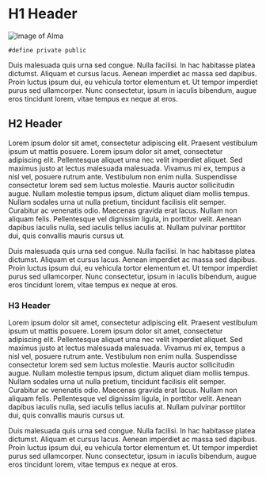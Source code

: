 # H1 Header
![Image of Alma](https://upload.wikimedia.org/wikipedia/commons/thumb/a/a3/A_portrait_of_Alma_Deutscher_by_Alex_Nightingale_Smith.jpg/1500px-A_portrait_of_Alma_Deutscher_by_Alex_Nightingale_Smith.jpg)
 
 ```
 #define private public
 ```
Duis malesuada quis urna sed congue. Nulla facilisi. In hac habitasse platea dictumst. Aliquam et cursus lacus. Aenean imperdiet ac massa sed dapibus. Proin luctus ipsum dui, eu vehicula tortor elementum et. Ut tempor imperdiet purus sed ullamcorper. Nunc consectetur, ipsum in iaculis bibendum, augue eros tincidunt lorem, vitae tempus ex neque at eros. 

## H2 Header
 Lorem ipsum dolor sit amet, consectetur adipiscing elit. Praesent vestibulum ipsum ut mattis posuere. Lorem ipsum dolor sit amet, consectetur adipiscing elit. Pellentesque aliquet urna nec velit imperdiet aliquet. Sed maximus justo at lectus malesuada malesuada. Vivamus mi ex, tempus a nisl vel, posuere rutrum ante. Vestibulum non enim nulla. Suspendisse consectetur lorem sed sem luctus molestie. Mauris auctor sollicitudin augue. Nullam molestie tempus ipsum, dictum aliquet diam mollis tempus. Nullam sodales urna ut nulla pretium, tincidunt facilisis elit semper. Curabitur ac venenatis odio. Maecenas gravida erat lacus. Nullam non aliquam felis. Pellentesque vel dignissim ligula, in porttitor velit. Aenean dapibus iaculis nulla, sed iaculis tellus iaculis at. Nullam pulvinar porttitor dui, quis convallis mauris cursus ut.

Duis malesuada quis urna sed congue. Nulla facilisi. In hac habitasse platea dictumst. Aliquam et cursus lacus. Aenean imperdiet ac massa sed dapibus. Proin luctus ipsum dui, eu vehicula tortor elementum et. Ut tempor imperdiet purus sed ullamcorper. Nunc consectetur, ipsum in iaculis bibendum, augue eros tincidunt lorem, vitae tempus ex neque at eros. 
### H3 Header
 Lorem ipsum dolor sit amet, consectetur adipiscing elit. Praesent vestibulum ipsum ut mattis posuere. Lorem ipsum dolor sit amet, consectetur adipiscing elit. Pellentesque aliquet urna nec velit imperdiet aliquet. Sed maximus justo at lectus malesuada malesuada. Vivamus mi ex, tempus a nisl vel, posuere rutrum ante. Vestibulum non enim nulla. Suspendisse consectetur lorem sed sem luctus molestie. Mauris auctor sollicitudin augue. Nullam molestie tempus ipsum, dictum aliquet diam mollis tempus. Nullam sodales urna ut nulla pretium, tincidunt facilisis elit semper. Curabitur ac venenatis odio. Maecenas gravida erat lacus. Nullam non aliquam felis. Pellentesque vel dignissim ligula, in porttitor velit. Aenean dapibus iaculis nulla, sed iaculis tellus iaculis at. Nullam pulvinar porttitor dui, quis convallis mauris cursus ut.

Duis malesuada quis urna sed congue. Nulla facilisi. In hac habitasse platea dictumst. Aliquam et cursus lacus. Aenean imperdiet ac massa sed dapibus. Proin luctus ipsum dui, eu vehicula tortor elementum et. Ut tempor imperdiet purus sed ullamcorper. Nunc consectetur, ipsum in iaculis bibendum, augue eros tincidunt lorem, vitae tempus ex neque at eros. 
